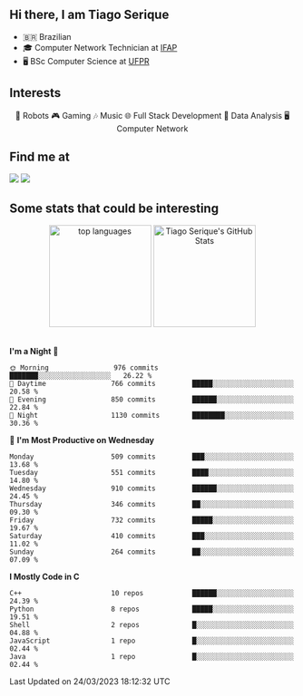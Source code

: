 
<h2> Hi there, I am Tiago Serique</h2>

<div>
	<ul>
		<li>🇧🇷 Brazilian</li>
		<li>🎓 Computer Network Technician at <a href="https://www.ifap.edu.br/">IFAP</a></li>
		<li>🖥️ BSc Computer Science at <a href="https://www.ufpr.br/portalufpr/">UFPR</a></li>
	</ul>
</div>


<h2>Interests</h2>

<div align="center">
	🤖 Robots 🎮 Gaming 🎶 Music 🌐 Full Stack Development 🎲 Data Analysis 🖥️ Computer Network
</div>

<h2>Find me at</h2>

<div>
	<a href="https://www.linkedin.com/in/tiago-serique"><img src="https://img.shields.io/badge/LinkedIn-0077B5?style=for-the-badge&logo=linkedin&logoColor=white"></a>
	<a href="https://www.instagram.com/tiago.serique/"><img src="https://img.shields.io/badge/Instagram-E4405F?style=for-the-badge&logo=instagram&logoColor=white"></a>
</div>

<h2>Some stats that could be interesting</h2>

<div align="center">
	<img height="180em" src="https://tiagoserique.vercel.app/api/top-langs/?layout=compact&theme=tokyonight&username=tiagoserique&langs_count=10&hide=makefile&exclude_repo=vim-mods" alt="top languages">
	<img height="180em" src="https://tiagoserique.vercel.app/api?username=tiagoserique&count_private=true&show_icons=true&theme=tokyonight&include_all_commits=true" alt="Tiago Serique's GitHub Stats">
</div> 

<br>

<!--START_SECTION:waka-->
**I'm a Night 🦉** 

```text
🌞 Morning                976 commits         ███████░░░░░░░░░░░░░░░░░░   26.22 % 
🌆 Daytime                766 commits         █████░░░░░░░░░░░░░░░░░░░░   20.58 % 
🌃 Evening                850 commits         ██████░░░░░░░░░░░░░░░░░░░   22.84 % 
🌙 Night                  1130 commits        ████████░░░░░░░░░░░░░░░░░   30.36 % 
```
📅 **I'm Most Productive on Wednesday** 

```text
Monday                   509 commits         ███░░░░░░░░░░░░░░░░░░░░░░   13.68 % 
Tuesday                  551 commits         ████░░░░░░░░░░░░░░░░░░░░░   14.80 % 
Wednesday                910 commits         ██████░░░░░░░░░░░░░░░░░░░   24.45 % 
Thursday                 346 commits         ██░░░░░░░░░░░░░░░░░░░░░░░   09.30 % 
Friday                   732 commits         █████░░░░░░░░░░░░░░░░░░░░   19.67 % 
Saturday                 410 commits         ███░░░░░░░░░░░░░░░░░░░░░░   11.02 % 
Sunday                   264 commits         ██░░░░░░░░░░░░░░░░░░░░░░░   07.09 % 
```


**I Mostly Code in C** 

```text
C++                      10 repos            ██████░░░░░░░░░░░░░░░░░░░   24.39 % 
Python                   8 repos             █████░░░░░░░░░░░░░░░░░░░░   19.51 % 
Shell                    2 repos             █░░░░░░░░░░░░░░░░░░░░░░░░   04.88 % 
JavaScript               1 repo              █░░░░░░░░░░░░░░░░░░░░░░░░   02.44 % 
Java                     1 repo              █░░░░░░░░░░░░░░░░░░░░░░░░   02.44 % 
```




 Last Updated on 24/03/2023 18:12:32 UTC
<!--END_SECTION:waka-->
